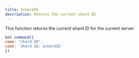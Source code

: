 ```yaml
---
title: $shardID
description: Returns the current shard ID
---
```


This function returns the current shard ID for the current server

```javascript
bot.command({
name: "shard-ID",
code: `Shard ID: $shardID`
})
```


